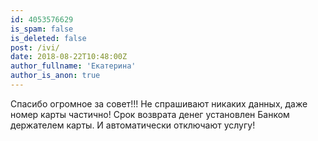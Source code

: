```yaml
---
id: 4053576629
is_spam: false
is_deleted: false
post: /ivi/
date: 2018-08-22T10:48:00Z
author_fullname: 'Екатерина'
author_is_anon: true
---
```


<p>Спасибо огромное за совет!!! Не спрашивают никаких данных, даже номер карты частично! Срок возврата денег установлен Банком держателем карты. И автоматически отключают услугу!</p>

